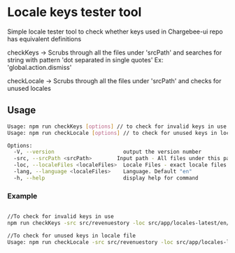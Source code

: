 # Locale keys tester tool

Simple locale tester tool to check whether keys used in Chargebee-ui repo has equivalent definitions

checkKeys -> Scrubs through all the files under 'srcPath' and searches for string with pattern 'dot separated in single quotes' Ex: 'global.action.dismiss'

checkLocale -> Scrubs through all the files under 'srcPath' and checks for unused locales
## Usage

```bash
Usage: npm run checkKeys [options] // to check for invalid keys in use
Usage: npm run checkLocale [options] // to check for unused keys in locale file

Options:
  -V, --version                      output the version number
  -src, --srcPath <srcPath>        Input path - All files under this path will be tested
  -loc, --localeFiles <localeFiles>  Locale Files - exact locale files separated by commas in "export default {...}" format
  -lang, --language <localeFiles>    Language. Default "en"
  -h, --help                         display help for command
```

### Example

```bash

//To check for invalid keys in use
npm run checkKeys -src src/revenuestory -loc src/app/locales-latest/en/global.ts,src/app/locales-latest/en/navbar.ts

//To check for unused keys in locale file
Usage: npm run checkLocale -src src/revenuestory -loc src/app/locales-latest/en/global.ts,src/app/locales-latest/en/navbar.ts
```
